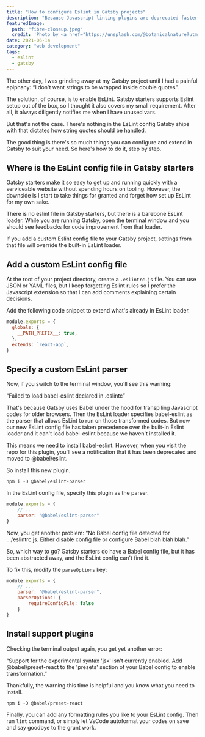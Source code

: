 ```yaml
---
title: "How to configure Eslint in Gatsby projects"
description: "Because Javascript linting plugins are deprecated faster that I can recall what a closure is, and piecing together outdated documentation to update your Eslint configs is not fun."
featuredImage:
  path: "fibre-closeup.jpeg"
  credit: 'Photo by <a href="https://unsplash.com/@botanicalnature?utm_source=unsplash&utm_medium=referral&utm_content=creditCopyText">gryffyn m</a> on <a href="https://unsplash.com/s/photos/fibre?utm_source=unsplash&utm_medium=referral&utm_content=creditCopyText">Unsplash</a>'
date: 2021-06-14
category: "web development"
tags:
  - eslint
  - gatsby
---
```


The other day, I was grinding away at my Gatsby project until I had a painful epiphany: “I don't want strings to be wrapped inside double quotes”.

The solution, of course, is to enable EsLint. Gatsby starters supports Eslint setup out of the box, so I thought it also covers my small requirement. After all, it always diligently notifies me when I have unused vars.

But that's not the case. There's nothing in the EsLint config Gatsby ships with that dictates how string quotes should be handled.

The good thing is there's so much things you can configure and extend in Gatsby to suit your need. So here's how to do it, step by step.

## Where is the EsLint config file in Gatsby starters

Gatsby starters make it so easy to get up and running quickly with a serviceable website without spending hours on tooling. However, the downside is I start to take things for granted and forget how set up EsLint for my own sake.

There is no eslint file in Gatsby starters, but there is a barebone EsLint loader. While you are running Gatsby, open the terminal window and you should see feedbacks for code improvement from that loader.

If you add a custom Eslint config file to your Gatsby project, settings from that file will override the built-in EsLint loader.

## Add a custom EsLint config file

At the root of your project directory, create a `.eslintrc.js` file. You can use JSON or YAML files, but I keep forgetting Eslint rules so I prefer the Javascript extension so that I can add comments explaining certain decisions.

Add the following code snippet to extend what's already in EsLint loader.

```js
module.exports = {
  globals: {
    __PATH_PREFIX__: true,
  },
  extends: `react-app`,
}
```

## Specify a custom EsLint parser

Now, if you switch to the terminal window, you'll see this warning: 

“Failed to load  babel-eslint declared in .eslintc”

That's because Gatsby uses Babel under the hood for transpiling Javascript codes for older browsers. Then the EsLint loader specifies babel-eslint as the parser that allows EsLint to run on those transformed codes. But now our new EsLint config file has taken precedence over the built-in Eslint loader and it can't load babel-eslint because we haven't installed it.

This means we need to install babel-eslint. However, when you visit the repo for this plugin, you'll see a notification that it has been deprecated and moved to @babel/eslint.

So install this new plugin.

```shelll
npm i -D @babel/eslint-parser
```

In the EsLint config file, specify this plugin as the parser.

```js
module.exports = {
	// ...
	parser: "@babel/eslint-parser"
}
```

Now, you get another problem: “No Babel config file detected for .../eslintrc.js. Either disable config file or configure Babel blah blah blah.”

So, which way to go? Gatsby starters do have a Babel config file, but it has been abstracted away, and the EsLint config can't find it.

To fix this, modify the `parseOptions` key:

```js
module.exports = {
	// ...
	parser: "@babel/eslint-parser",
	parserOptions: {
		requireConfigFile: false
	}
}
```

## Install support plugins

Checking the terminal output again, you get yet another error:

“Support for the experimental syntax 'jsx' isn't currently enabled. Add @babel/preset-react to the 'presets' section of your Babel config to enable transformation.”

Thankfully, the warning this time is helpful and you know what you need to install.

```shell
npm i -D @babel/preset-react
```

Finally, you can add any formatting rules you like to your EsLint config. Then run `lint` command, or simply let VsCode autoformat your codes on save and say goodbye to the grunt work.





